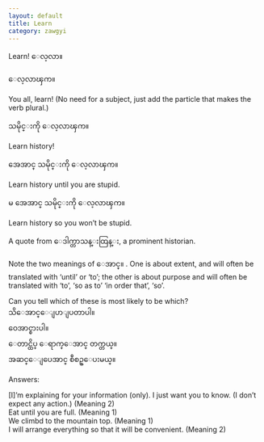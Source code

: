 ```yaml
---
layout: default
title: Learn
category: zawgyi
---
```


<p>Learn! <span class='zawgyi'>ေလ့လာ။</span></p>

<p class='my'><span class='zawgyi'>ေလ့လာၾက။</span></p>
<p class='hide-this'>You all, learn! (No need for a subject, just add the particle that makes the verb plural.)</p>

<p class='my'><span class='zawgyi'>သမိုင္းကို ေလ့လာၾက။</span></p>
<p class='hide-this'>Learn history!</p>

<p class='my'><span class='zawgyi'>အေအာင္ သမိုင္းကို ေလ့လာၾက။</span></p>
<p class='hide-this'>Learn history until you are stupid.</p>

<p class='my'><span class='zawgyi'>မ အေအာင္ သမိုင္းကို ေလ့လာၾက။</span></p>
<p class='hide-this'>Learn history so you won’t be stupid.</p>

<p class='hide-this'>A quote from <span class='zawgyi'>ေဒါက္တာသန္းထြန္း, </span>a prominent historian.</p>
<p>Note the two meanings of <span class='zawgyi'>ေအာင္။ </span>. One is about extent, and will often be translated with ‘until’ or ‘to’; the other is about purpose and will often be translated with ‘to’, ‘so as to’ ‘in order that’, ‘so’.</p>

<p>Can you tell which of these is most likely to be which?<br>
<span class='zawgyi'>သိေအာင္ေျပာျပတာပါ။</span><br>
<span class='zawgyi'>ဝေအာင္စားပါ။</span><br>
<span class='zawgyi'>ေတာင္ထိပ္ ေရာက္ေအာင္ တက္တယ္။</span><br>
<span class='zawgyi'>အဆင္ေျပေအာင္ စီစဥ္ေပးမယ္။</span></p>

<p class="my">Answers:</p>
<p class='hide-this'>[I]’m explaining for your information (only). I just want you to know. (I don’t expect any action.) (Meaning 2)<br>
Eat until you are full. (Meaning 1)<br>
We climbd to the mountain top. (Meaning 1)<br>
I will arrange everything so that it will be convenient. (Meaning 2)</p>
